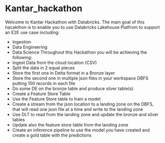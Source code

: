 # Kantar_hackathon

Welcome to Kantar Hackathon with Databricks. The main goal of this hacakthon is to enable you to use Databricks Lakehouse Platfrom to support an E2E use case including:
- Ingestion
- Data Engineering
- Data Science
Throughout this Hackathon you will be achieving the following:
- Ingest Data from the cloud location (CSV)
- Split the data in 2 equal pieces
- Store the first one in Delta format in a Bronze layer
- Store the second one in multiple json files in your workspace DBFS putting 100 records in each file
- Do some DE on the bronze table and produce silver table(s)
- Create a Feature Store Table
- Use the Feature Store table to train a model
- Create a stream from the json location to a landing zone on the DBFS, that will read one json file at a time and write to the landing zone
- Use DLT to read from the landing zone and update the bronze and silver tables
- Update also the feature store table from the landing zone
- Create an inference pipeline to use the model you have created and create a gold table with the predictions 
